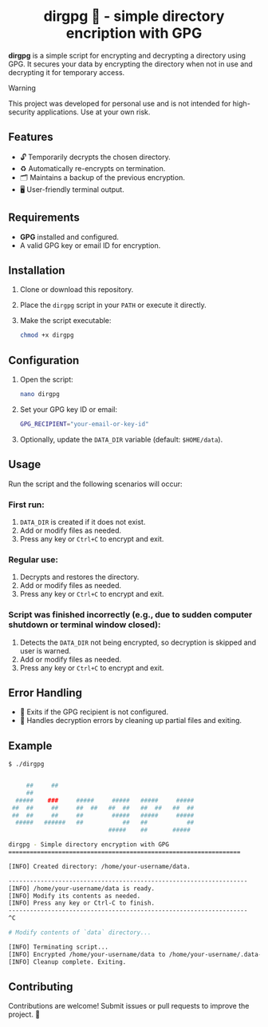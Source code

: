 <h1 align="center">dirgpg 🔐 - simple directory encription with GPG</h1>

**dirgpg** is a simple script for encrypting and decrypting a directory using GPG. It secures your data by encrypting the directory when not in use and decrypting it for temporary access.

> [!WARNING]  
> This project was developed for personal use and is not intended for high-security applications. Use at your own risk.

## Features
- 🔓 Temporarily decrypts the chosen directory.
- ♻️ Automatically re-encrypts on termination.
- 🗂️ Maintains a backup of the previous encryption.
- 🖥️ User-friendly terminal output.

## Requirements
- **GPG** installed and configured.
- A valid GPG key or email ID for encryption.

## Installation
1. Clone or download this repository.
2. Place the `dirgpg` script in your `PATH` or execute it directly.
3. Make the script executable:

   ```bash
   chmod +x dirgpg
   ```

## Configuration
1. Open the script:

   ```bash
   nano dirgpg
   ```

2. Set your GPG key ID or email:

   ```bash
   GPG_RECIPIENT="your-email-or-key-id"
   ```

3. Optionally, update the `DATA_DIR` variable (default: `$HOME/data`).

## Usage
Run the script and the following scenarios will occur:

### First run:
   1. `DATA_DIR` is created if it does not exist.
   2. Add or modify files as needed.
   3. Press any key or `Ctrl+C` to encrypt and exit.

### Regular use:
   1. Decrypts and restores the directory.
   2. Add or modify files as needed.
   3. Press any key or `Ctrl+C` to encrypt and exit.

### Script was finished incorrectly (e.g., due to sudden computer shutdown or terminal window closed):
   1. Detects the `DATA_DIR` not being encrypted, so decryption is skipped and user is warned.
   2. Add or modify files as needed.
   3. Press any key or `Ctrl+C` to encrypt and exit.


## Error Handling
- 🛑 Exits if the GPG recipient is not configured.
- 🚨 Handles decryption errors by cleaning up partial files and exiting.

## Example
```bash
$ ./dirgpg


     ##     ##
     ##
  #####    ###     #####     #####   #####     #####
 ##  ##     ##     ##  ##   ##  ##   ##  ##   ##  ##
 ##  ##     ##     ##        #####   #####     #####
  #####   ######   ##           ##   ##           ##
                            #####    ##       #####

dirgpg - Simple directory encryption with GPG
=================================================================

[INFO] Created directory: /home/your-username/data.

-------------------------------------------------------------------
[INFO] /home/your-username/data is ready.
[INFO] Modify its contents as needed.
[INFO] Press any key or Ctrl-C to finish.
-------------------------------------------------------------------
^C

# Modify contents of `data` directory...

[INFO] Terminating script...
[INFO] Encrypted /home/your-username/data to /home/your-username/.data-encrypted.
[INFO] Cleanup complete. Exiting.
```

## Contributing
Contributions are welcome! Submit issues or pull requests to improve the project. 🙌
